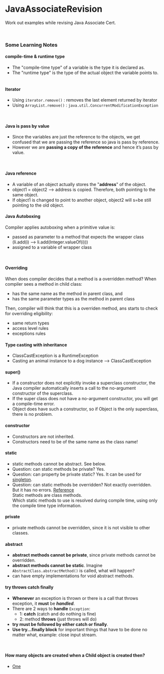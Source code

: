 # JavaAssociateRevision
Work out examples while revising Java Associate Cert. 

&nbsp;

### Some Learning Notes ###

#### compile-time & runtime type ####
* The "compile-time type" of a variable is the type it is declared as. 
* The "runtime type" is the type of the actual object the variable points to. 
&nbsp;

#### Iterator ####
* Using `iterator.remove()` : removes the last element returned by iterator
* Using `ArrayList.remove()` : `java.util.ConcurrentModificationException`

&nbsp;

#### Java is pass by value ####
* Since the variables are just the reference to the objects, we get confused that we are passing the reference so java is pass by reference. 
* However we are **passing a copy of the reference** and hence it’s pass by value.

&nbsp;

#### Java reference ####
* A variable of an object actually stores the "**address**" of the object. 
* object1 = object2 --> address is copied. Therefore, both pointing to the same object. 
* If object1 is changed to point to another object, object2 will s=be still pointing to the old object. 
&nbsp;

#### Java Autoboxing ####
Compiler applies autoboxing when a primitive value is: 
* passed as parameter to a method that expects the wrapper class (li.add(i) --> li.add(Integer.valueOf(i)))
* assigned to a variable of wrapper class

&nbsp;

#### Overriding ####
When does compiler decides that a method is a overridden method? 
When compiler sees a method in child class: 
* has the same name as the method in parent class, and 
* has the same parameter types as the method in parent class
&nbsp;

Then, compiler will think that this is a overriden method, ans starts to check for overriding eligibility: 
* same return types
* access level rules
* exceptions rules
&nbsp;

#### Type casting with inheritance ####
* ClassCastException is a RuntimeException
* Casting an animal instance to a dog instance --> ClassCastException
&nbsp;

#### super() ####
* If a constructor does not explicitly invoke a superclass constructor, the Java compiler automatically inserts a call to the no-argument constructor of the superclass. 
* If the super class does not have a no-argument constructor, you will get a compile-time error. 
* Object does have such a constructor, so if Object is the only superclass, there is no problem.
&nbsp;

#### constructor ####
* Constructors are not inherited. 
* Constructors need to be of the same name as the class name!
&nbsp;

#### static ####
* static methods cannot be abstract. See below. 
* Question: can static methods be private? Yes. 
* Question: can property be private static? Yes. It can be used for [singleton](https://www.baeldung.com/java-singleton). 
* Question: can static methods be overridden? Not exactly overridden. But it has no errors. [Reference](http://geekexplains.blogspot.com/2008/06/can-you-override-static-methods-in-java.html)   
Static methods are class methods.   
Which static methods to use is resolved during compile time, using only the compile time type information. 
&nbsp;

#### private ####
* private methods cannot be overridden, since it is not visible to other classes. 
&nbsp;

#### abstract ####
* **abstract methods cannot be private**, since private methods cannot be overridden. 
* **abstract methods cannot be static**. Imagine `AbstractClass.abstractMethod()` is called, what will happen? 
* can have empty implementations for void abstract methods. 
&nbsp;

#### try throws catch finally ####
* **Whenever** an exception is thrown or there is a call that throws exception, it **must** be _**handled**_. 
* There are 2 ways to **handle** `Exception`: 
  * 1: **catch**  (catch and do nothing is fine)
  * 2: method **throws**  (just throws will do)
* **try must be followed by either catch or finally**.  
* **Use try...finally block** for important things that have to be done no matter what, example: close input stream. 

&nbsp;

#### How many objects are created when a Child object is created then? ####
* [One](https://stackoverflow.com/questions/16498211/does-creating-an-instance-of-a-child-class-automatically-create-its-super-class)

&nbsp;

